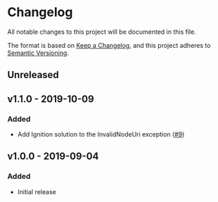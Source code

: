 # Changelog

All notable changes to this project will be documented in this file.

The format is based on [Keep a Changelog](https://keepachangelog.com), and this project adheres to [Semantic Versioning](https://semver.org).

## Unreleased

## v1.1.0 - 2019-10-09

### Added
- Add Ignition solution to the InvalidNodeUri exception ([#9](https://github.com/owenvoke/laravel-arionum/pull/9))

## v1.0.0 - 2019-09-04

### Added
- Initial release
